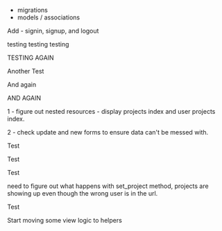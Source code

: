 - migrations 
- models / associations 

Add - signin, signup, and logout 

testing testing testing

TESTING AGAIN

Another Test

And again

AND AGAIN


1 - figure out nested resources - display projects index and user projects index.

2 - check update and new forms to ensure data can't be messed with. 

Test

Test

Test


need to figure out what happens with set_project method, projects are showing up even though the wrong user is in the url. 

Test

Start moving some view logic to helpers